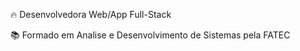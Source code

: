  🔥 Desenvolvedora Web/App Full-Stack 

 📚 Formado em Analise e Desenvolvimento de Sistemas pela FATEC
